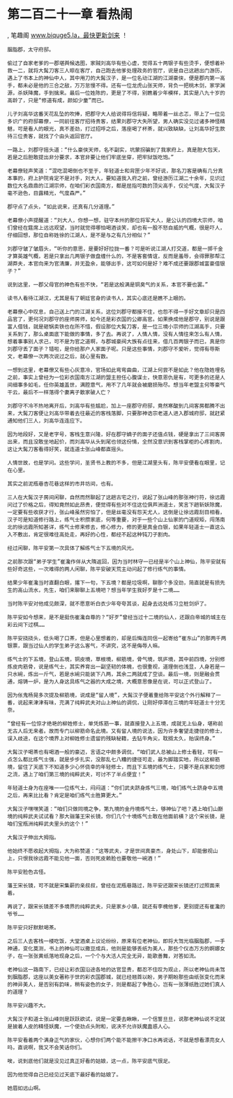 # 第二百二十一章 看热闹
, 笔趣阁 www.biquge5.la，最快更新剑来 ！

    胭脂郡，太守府邸。

    偷过了自家老爹的一郡堪舆候选图，家贼刘高华有些心虚，觉得五十两银子有些烫手，便想着补救一二，就将大髯刀客三人晾在客厅，自己跑去他爹处理政务的官厅，说是自己这趟出门游历，遇上了书本上的神仙中人，其中用刀的大髯汉子，是一位名动江湖的江湖豪侠，便是郡内第一高手，都未必是他的三合之敌，万万怠慢不得。还有一位龙虎山张天师，背负一把桃木剑，家学渊源，杀妖降魔，手到擒来。最后一位姓陈的，更是了不得，别瞧着少年模样，其实是八九十岁的高龄了，只是“修道有成，颜如少童”而已。

    儿子刘高华这番天花乱坠的吹捧，把郡守大人给说得将信将疑，略带着一丝忐忑，带上了一位见多识广的府邸幕僚，一同前往客厅招待贵客，结果刘郡守大失所望，男人确实没见过诸多神怪精魅，可是看人的眼光，真不差劲，打过招呼之后，落座喝了杯茶，就兴致缺缺，让刘高华好生款待三位贵客，就找了个由头返回官厅。

    一路上，刘郡守摇头道：“什么豪侠天师，名不副实，坑蒙拐骗到了我家府上，真是胆大包天，若是之后胆敢提出非分要求，本官非要让他们牢底坐穿，把牢狱饭吃饱。”

    老幕僚轻声笑道：“混吃混喝倒也不至于，年轻道士和背匣少年不好说，那名刀客是确有几分真本事的，府上护院肯定不是对手，刘大人，要知道我入府之前，曾经游历江湖二十余年，见识过数位大名鼎鼎的江湖宗师，在咱们彩衣国南方，都是屈指可数的顶尖高手，仅论气度，大髯汉子毫不逊色，目露精光，气度森严。”

    郡守点了点头，“如此说来，还真有几分道理。”

    老幕僚小声提醒道：“刘大人，你想一想，驻守本州的那位将军大人，是公认的四境大宗师，咱们曾经在筵席上远远观望，当时就觉得哪怕喝酒谈笑，却也有一股不怒自威的气概，很是吓人，仔细回想，那位自称姓徐的江湖人，是不是与之有几分相似？”

    刘郡守皱了皱眉头，“听你的意思，是要好好拉拢一番？可是听说江湖人打交道，都是一掷千金才算英雄气概，若是只拿出几两银子做盘缠什么的，不是客套情谊，反而是羞辱，会得罪那帮江湖莽夫，本官向来为官清廉，并无盈余，能够出手，这可如何是好？难不成还要跟郡城富豪借银子？”

    说到这里，一郡父母官的神色有些不快，“若是这般满是铜臭气的关系，本官不要也罢。”

    读书人看待江湖汉，尤其是有了朝廷官身的读书人，其实心底还是瞧不上眼的。

    老幕僚心中叹息，自己送上门的江湖关系，这位刘郡守都接不住，也怨不得一手好文章却只是四品官了，更何况刘郡守的座师房师，如今还是彩衣国的公卿高官。如果换成他是郡守，别说是跟富人借钱，就是砸锅卖铁也在所不惜，假设那位大髯刀客，是一位三境小宗师的江湖高手，只要关系到了，那么桌面底下能做的事情，多了去。再说了，人情人情，没有人情往来怎么有人情，想着事事别人求己，可不是为官之道啊，与郡城豪阀大族有点往来，借几百两银子而已，真是你刘郡守丢了面子？错啦，是你给那户人家面子呢。只是这些事情，刘郡守不爱听，觉得有辱斯文，老幕僚一次两次说过之后，就心里有数。

    一想到这里，老幕僚又有些心灰意冷，官场如此弯弯曲曲，江湖上何尝不是如此？他在隐姓埋名之前，事实上曾经为一位彩衣国南方江湖的盟主担任心腹谋士，快意恩仇是有，可更多的还是人间细事多如毛，任你英雄盖世，满腔意气，用不了几年就会被磨损殆尽。想当年老盟主何等豪气干云，最后不一样落得个妻离子散家破人亡？

    刘郡守不冷不热地离开后，刘高华有些尴尬，加上一座郡守府邸，竟然寒酸到几间客房都腾不出来，大髯刀客便让刘高华带着去往最近的客栈落脚，只要那神诰宗老道人进入郡城府邸，就赶紧通知他们三人，刘高华连连应下。

    因为地段好，又是老字号，客栈生意兴隆，好在郡守嫡子的面子还值点钱，硬是拿出了三间客房出来，而且没敢坐地起价，而刘高华从头到尾也领这份情，全然没意识到客栈掌柜的心疼割肉，这让大髯刀客看得好笑，就连道士张山峰都直摇头。

    人情世故，也是学问。这些学问，圣贤书上教的不多，但是江湖里头有，陈平安便看在眼里，记在心里。

    其实之前泥瓶巷杏花巷这样的市井坊间，也有。

    三人在大髯汉子房间闲聊，自然而然聊起了这趟古宅之行，说起了张山峰的那张神行符，徐远霞问过了价格之后，得知竟然如此昂贵，便觉得有些对不住这位俱芦洲道士，笑言下趟斩妖除魔，一定要有些收获才行，张山峰虽然穷怕了，但是丝毫没有怨天尤人，这倒是让徐远霞刮目相看，汉子可是知道修行路上，练气士积攒家底，何等重要，对于一些个山上仙家的门道规矩，闯荡南北的徐远霞所知甚详，练气士修来修去，修心修力，修的更是真金白银，如果年轻道士一直这么入不敷出，肯定很难往高处走，再好的心性，都经不起这种钝刀子割肉。

    经过闲聊，陈平安第一次具体了解练气士下五境的风光。

    之前那次跟“弟子学生”崔瀺作伴从大隋返回，因为当时林守一已经是半个山上神仙，陈平安就有些好奇这些，一次难得的两人闲聊，陈平安破天荒主动问起了修行练气的事情。

    结果少年崔瀺当时直翻白眼，撂下一句，下五境？都是垃圾啊，聊那个多没劲，简直就是有损先生的高山流水，先生，咱们来聊聊上五境吧？想当年学生我好歹是十二境……

    当时陈平安对他成见颇深，就不愿意听白衣少年夸夸其谈，起身去远处练习立桩剑炉了。

    陈平安如今想来，是不是挺伤崔瀺自尊的？“好歹”曾经当过十二境的仙人，还跟白帝城的城主在彩云间下过棋……

    陈平安挠挠头，低头喝了口茶，但是心里想着的，却是后悔连同信一起寄给“崔东山”的那两千两银票，跟当过仙人的学生弟子这么客气，不讲究，这不是侮辱人嘛。

    练气士的下五境，登山五境，铜皮境，草根境，柳筋境，骨气境，筑庐境，其中前四境，分别修炼皮肉筋骨，说是练气士，其实养育出一副坚韧的体魄，也很重视，道理倒也浅显，人身若是一只水碗，炼出一斤气，若是水碗只能装下八两，其余二两就成了空谈。最后一境，则是融会贯通，熔铸一炉，是为人身这具练气之器的大成之境，大概意思像是在说，可以正式登山了。

    因为伥鬼杨晃多次提及柳筋境，说成是“留人境”，大髯汉子便着重给陈平安这个外行解释了一番，说起来津津有味，充满了纯粹武夫对山上神仙的调侃，让刚好停滞在三境的年轻道士十分无奈。

    “曾经有一位惊才绝艳的柳姓修士，单凭炼筋一事，就直接登入上五境，成就无上仙身，堪称前无古人后无来者。故而专门以柳筋命名此境。又有留人境的说法，因为许多奢望走捷径的修士，误入歧途，在这个境界上对柳姓修士遗留的残缺秘籍，去钻牛角尖，耽搁太久，贻误终身。”

    大髯汉子喝茶也有喝酒一般的豪迈，言语之中颇多调侃，“咱们武人总被山上修士看轻，可有一点怎么都比练气士强，就是步步扎实，没那乱七八糟的捷径可走，最为脚踏实地，所以这柳筋境，留住了天底下不知道多少心怀侥幸的年轻修士，而且下五境的练气士，只要不是兵家和剑修之流，遇上了咱们第三境的纯粹武夫，可讨不了半点便宜！”

    年轻道士身为在座唯一一位练气士，闷闷道：“你们武夫跻身炼气三境，咱们练气士跻身中五境之后，再来比比看？肯定是咱们练气士胜算更大。”

    大髯汉子嘿嘿笑道：“咱们只做同境之争，第九境的金丹境练气士，够神仙了吧？遇上咱们山巅境的纯粹武夫试试看？那大骊藩王宋长镜，你们几个十境练气士敢在他面前横？这个宋长镜，是咱们宝瓶洲纯粹武夫里头的这个！”

    大髯汉子伸出大拇指。

    他始终不愿收起大拇指，大为称赞道：“这等武夫，才是世间真豪杰，身处山下，却能傲视山上，只恨我徐远霞不能见他一面，否则死皮赖脸也要敬他一碗酒！”

    陈平安脸色古怪。

    藩王宋长镜，可不就是宋集薪的亲叔叔，曾经在泥瓶巷路过，陈平安还跟宋长镜还打过照面来着。

    再说了，跟宋长镜差不多境界的纯粹武夫，只是家乡小镇，就还有李槐他爹，更别提还有崔瀺的爷爷……

    陈平安只好默默喝茶。

    之后三人去客栈一楼吃饭，大堂酒桌上议论纷纷，原来有位老神仙，即将大驾光临胭脂郡，一手神通，变化莫测，书上的神仙可以撒豆成兵，他则是能够丢纸为美人，那些个仪态万方的婀娜女子，在一张张黄纸落地现身之后，一个个与大活人完全无异，能歌善舞，对答如流。

    老神仙这一路南下，已经让彩衣国沿途各地的达官显贵，都忍不住叹为观止，所以老神仙尚未驾到胭脂郡，这座以美女著称于世的彩衣国郡城，就已经翘首以盼，男子期盼那些由纸张变化而来的神异美人，是否别有韵味，稍有姿色的女子，则是都起了争胜心，岂有一张薄纸胜过她们真人的道理？

    陈平安兴趣不大。

    大髯汉子和道士张山峰则是跃跃欲试，说是一定要去瞅瞅，一个信誓旦旦，说那老神仙说不定就是披着人皮的精怪妖魔，一个使劲点头附和，说决不允许妖魔蛊惑人心。

    陈平安看着两个满身正气的家伙，心想你们两个能不能擦干净口水再说话，不就是想看漂亮女人吗，直说啊，我又不会笑话你们。

    唉，说到底他们就是没见过真正好看的姑娘，这一点，陈平安底气很足。

    因为他觉得自己已经见过天底下最好看的姑娘了。

    她眉如远山啊。
